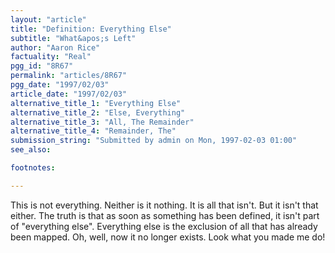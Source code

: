 ```yaml
---
layout: "article"
title: "Definition: Everything Else"
subtitle: "What&apos;s Left"
author: "Aaron Rice"
factuality: "Real"
pgg_id: "8R67"
permalink: "articles/8R67"
pgg_date: "1997/02/03"
article_date: "1997/02/03"
alternative_title_1: "Everything Else"
alternative_title_2: "Else, Everything"
alternative_title_3: "All, The Remainder"
alternative_title_4: "Remainder, The"
submission_string: "Submitted by admin on Mon, 1997-02-03 01:00"
see_also:

footnotes: 

---
```

<div>
<p>This is not everything. Neither is it nothing. It is all that isn't. But it isn't that either. The truth is that as soon as something has been defined, it isn't part of "everything else". Everything else is the exclusion of all that has already been mapped. Oh, well, now it no longer exists. Look what you made me do! <!--Amazon_CLS_IM_END--></p>
</div>

